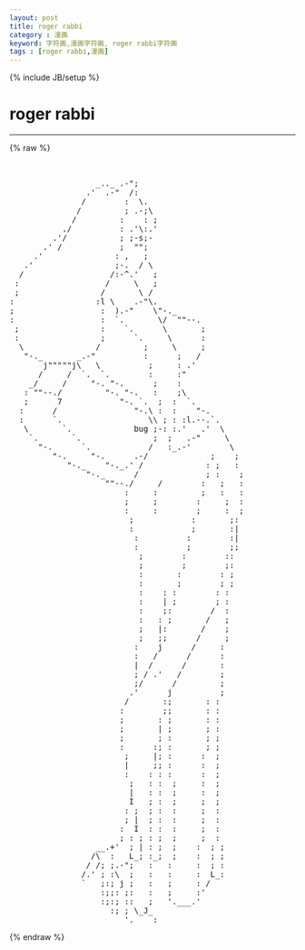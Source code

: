 ```yaml
---
layout: post
title: roger rabbi
category : 漫画
keyword: 字符画,漫画字符画, roger rabbi字符画
tags : [roger rabbi,漫画]
---
```

{% include JB/setup %}
# roger rabbi
---
{% raw %}
<pre>


                  _.._ .-&quot;;                      
                .&#039;  .-&quot;  /:                      
               /        :  \.                    
              /         ; .-;\                   
             /         :    : ;                  
           ./          : .&#039;\:.&#039;                  
         .&#039;/           ; ;-s;-                   
       .&#039; /            ;  &quot;&quot;;                    
     .&#039;               : ,   ;                    
   .&#039;                 ;-.  / \                   
  /                  /:-^.&#039;   ;                  
 :                  /     \   ;                  
 ;                 /       \ /                   
:                 :l \    .-&quot;\.                  
;                  :  ).-&quot;    \&quot;-._              
:                  :  `.       \/  &quot;&quot;--.         
 ;                 :    `.      \       ;        
 :                 ;      `.     \      :        
  \               /         ;     \     ;        
   &quot;-._       _.-&quot;          :      ;   /         
       j&quot;&quot;&quot;&quot;&quot;j\   \          ;     : .&#039;          
      /     /  `.  `.        :     :&quot;            
    _/     /     &quot;-. &quot;-.      ;    :             
   : &quot;&quot;--./         &quot;-. &quot;-.   :    ;\            
   ;      7            &quot;-. `.  ;  :  `.          
  :      /                &quot;-.\ :  :    &quot;-.       
  :      `.                  \\ ; : :l.--.`.     
   \       `.             bug ;-: :.&#039;   .&#039;  \    
    `.       `.               ;  ;   .-&quot;     \   
      &quot;-.      `.            /   :_.-&#039;        \  
         &quot;-.     &quot;-.      .-/             ;    ; 
            &quot;-._    &quot;-._.&#039; /             : ;   : 
                &quot;-._      /              ; :    ;
                    &quot;&quot;--./     /        :   ;   :
                        :     :         ;   :   :
                        ;     ;        :     ;  :
                        :     :        ;     :  ;
                         ;            :       ;: 
                         :            ;       :| 
                          :          :        :| 
                          :          ;        ;; 
                           ;        :        ::  
                           ;        ;        ;:  
                           :       :        : ;  
                           :       ;        ; ;  
                           :    : :        : :   
                           :    | ;        ; :   
                           :    ;:        /  :   
                           :   : ;       /   ;   
                           ;   |:       /    ;   
                           ;   ;;      /     ;   
                          :    j      /     :    
                          :   /      /      :    
                          |  /      /       :    
                          ; / .&#039;   /        ;    
                          ;/      /         ;    
                         .&#039;      j          ;    
                        /       :;       : :     
                       :        ;;       : :     
                       ;       : ;       : :     
                       ;       | ;       ; :     
                       ;       ; :       ; ;     
                       :      :; :       ; ;     
                        ;     |; :      :  ;     
                        |     ;; :      :  ;     
                        :    : : :      :  ;     
                         ;   : :  ;     :  ;     
                         |   : :  ;     :  ;     
                         I   ; :  ;     ;  ;     
                        : ;  ; :  :     ;  :     
                        ; |  ; :  :     ;  :     
                       :  I  : :  :     ;  :     
                       ; : ; : ;  ;     ;  :     
                  __.+&#039;  ; | : ;  ;    :  ; ;    
                 /\  :   L_; :_;  ;    :  ; ;    
                / /; ;.-&quot;;   :   :     :  ; :    
               /.&#039; ; :\  ;   :   :     :  L_:    
               `   ;:; j ;   :   ;     : /       
                   :;;: ;:   :   ;     :&#039;        
                   :;:; ::   ;   &#039;.___.&#039;         
                     :; ; \_J_                   
                        &#039;.____:                  </pre>
{% endraw %}
